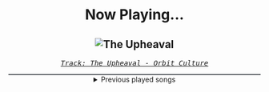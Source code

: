 <div align="center"> 
<h1>Now Playing...</h1>

![The Upheaval](https://i.scdn.co/image/ab67616d00001e0269f4d5a54b3fce8bfb906659)
--
_<samp><a href="https://open.spotify.com/track/1jWkoYklhLmd9288PIgDWG">Track: The Upheaval - Orbit Culture</a></samp>_

<div style="border: 1px #4B5054 solid"></div>
<details>
  <summary>
    Previous played songs
  </summary>
  <table>
    <thead>
      <tr>
        <th>
          Artist
        </th>
        <th>
          Song
        </th>
        <th>
          Link
        </th>
      </tr>
    </thead>
    <tbody>
      <tr><td>Orbit Culture</td><td>The Upheaval</td><td><a href="https://open.spotify.com/track/1jWkoYklhLmd9288PIgDWG">https://open.spotify.com/track/1jWkoYklhLmd9288PIgDWG</a></td></tr><tr><td>Orbit Culture</td><td>While We Serve</td><td><a href="https://open.spotify.com/track/3LmcjJ7e4tlRqwYs2VNRq0">https://open.spotify.com/track/3LmcjJ7e4tlRqwYs2VNRq0</a></td></tr><tr><td>Ice Nine Kills</td><td>Meat & Greet</td><td><a href="https://open.spotify.com/track/4GxFq0SoA0QOsocHvtHIvL">https://open.spotify.com/track/4GxFq0SoA0QOsocHvtHIvL</a></td></tr><tr><td>Blue Stahli</td><td>Gravity</td><td><a href="https://open.spotify.com/track/6EiDe5Fnk38bYSRYvjKfn1">https://open.spotify.com/track/6EiDe5Fnk38bYSRYvjKfn1</a></td></tr><tr><td>Blue Stahli</td><td>Daylight</td><td><a href="https://open.spotify.com/track/2FXX7fCuGiMNrqXeFv46UZ">https://open.spotify.com/track/2FXX7fCuGiMNrqXeFv46UZ</a></td></tr><tr><td>Blue Stahli</td><td>Prognosis</td><td><a href="https://open.spotify.com/track/2K6idekZrz1H2okt4gJTO8">https://open.spotify.com/track/2K6idekZrz1H2okt4gJTO8</a></td></tr><tr><td>Nik Nocturnal</td><td>PopKorn</td><td><a href="https://open.spotify.com/track/7ovzB3KZFxlzqoudUOQOkI">https://open.spotify.com/track/7ovzB3KZFxlzqoudUOQOkI</a></td></tr><tr><td>Any Given Day</td><td>H.A.T.E.</td><td><a href="https://open.spotify.com/track/2U0lKWBmv721fcs1cfWW65">https://open.spotify.com/track/2U0lKWBmv721fcs1cfWW65</a></td></tr><tr><td>Ice Nine Kills</td><td>Rainy Day</td><td><a href="https://open.spotify.com/track/3AkCkuC8LuRFEnvyKBQUOg">https://open.spotify.com/track/3AkCkuC8LuRFEnvyKBQUOg</a></td></tr><tr><td>Ice Nine Kills</td><td>Rainy Day</td><td><a href="https://open.spotify.com/track/3AkCkuC8LuRFEnvyKBQUOg">https://open.spotify.com/track/3AkCkuC8LuRFEnvyKBQUOg</a></td></tr><tr><td>Alligatoah</td><td>SO RAUS (feat. Fred Durst)</td><td><a href="https://open.spotify.com/track/47QjPV3o8PqDnruovlyc1F">https://open.spotify.com/track/47QjPV3o8PqDnruovlyc1F</a></td></tr><tr><td>Alligatoah</td><td>SO RAUS (feat. Fred Durst)</td><td><a href="https://open.spotify.com/track/47QjPV3o8PqDnruovlyc1F">https://open.spotify.com/track/47QjPV3o8PqDnruovlyc1F</a></td></tr><tr><td>Alligatoah</td><td>SO RAUS (feat. Fred Durst)</td><td><a href="https://open.spotify.com/track/47QjPV3o8PqDnruovlyc1F">https://open.spotify.com/track/47QjPV3o8PqDnruovlyc1F</a></td></tr><tr><td>Alligatoah</td><td>SO RAUS (feat. Fred Durst)</td><td><a href="https://open.spotify.com/track/47QjPV3o8PqDnruovlyc1F">https://open.spotify.com/track/47QjPV3o8PqDnruovlyc1F</a></td></tr><tr><td>Alligatoah</td><td>SO RAUS (feat. Fred Durst)</td><td><a href="https://open.spotify.com/track/47QjPV3o8PqDnruovlyc1F">https://open.spotify.com/track/47QjPV3o8PqDnruovlyc1F</a></td></tr><tr><td>Alligatoah</td><td>SO RAUS (feat. Fred Durst)</td><td><a href="https://open.spotify.com/track/47QjPV3o8PqDnruovlyc1F">https://open.spotify.com/track/47QjPV3o8PqDnruovlyc1F</a></td></tr><tr><td>Alligatoah</td><td>SO RAUS (feat. Fred Durst)</td><td><a href="https://open.spotify.com/track/47QjPV3o8PqDnruovlyc1F">https://open.spotify.com/track/47QjPV3o8PqDnruovlyc1F</a></td></tr><tr><td>Ice Nine Kills</td><td>Wurst Vacation</td><td><a href="https://open.spotify.com/track/4KQ2u1ZypSQtb6HNKMnpxJ">https://open.spotify.com/track/4KQ2u1ZypSQtb6HNKMnpxJ</a></td></tr><tr><td>Ice Nine Kills</td><td>F.L.Y. [Feat. Buddy Nielsen]</td><td><a href="https://open.spotify.com/track/4cO5D2NiNbtNn3ljeKKZQi">https://open.spotify.com/track/4cO5D2NiNbtNn3ljeKKZQi</a></td></tr><tr><td>Ice Nine Kills</td><td>The Box [Feat. Brandon Saller & Ryan Kirby]</td><td><a href="https://open.spotify.com/track/1811nIK0U4ZK1s0ISTRQta">https://open.spotify.com/track/1811nIK0U4ZK1s0ISTRQta</a></td></tr>
    </tbody>
  </table>
</details>

</div>
